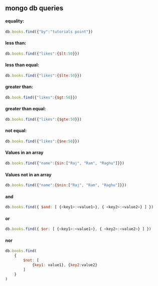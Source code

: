 ## mongo db queries

#### equality:
```js
db.books.find({"by":"tutorials point"})
```
#### less than:
```js
db.books.find({"likes":{$lt:50}})
```

#### less than equal:
```js
db.books.find({"likes":{$lte:50}})
```
#### greater than:
```js
db.book.find({"likes":{$gt:50}})
```

#### greater than equal:
```js
db.books.find({"likes":{$gte:50}})
```
#### not equal:
```js
db.books.find({"likes":{$ne:50}})
```
#### Values in an array	
```js
db.books.find({"name":{$in:["Raj", "Ram", "Raghu"]}})
```
#### Values not in an array	
```js
db.books.find({"name":{$nin:["Raj", "Ram", "Raghu"]}})
```
#### and
```js
db.books.find({ $and: [ {<key1>:<value1>}, { <key2>:<value2>} ] })
```
#### or
```js
db.books.find({ $or: [ {<key1>:<value1>}, { <key2>:<value2>} ] })
```
#### nor
```js
db.books.find(
	{
		$not: [
			{key1: value1}, {key2:value2}
		]
	}
)
